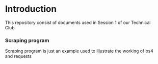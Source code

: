 # Introduction

This repository consist of documents used in Session 1 of our Technical Club.

### Scraping program

Scraping program is just an example used to illustrate the working of bs4 and requests
